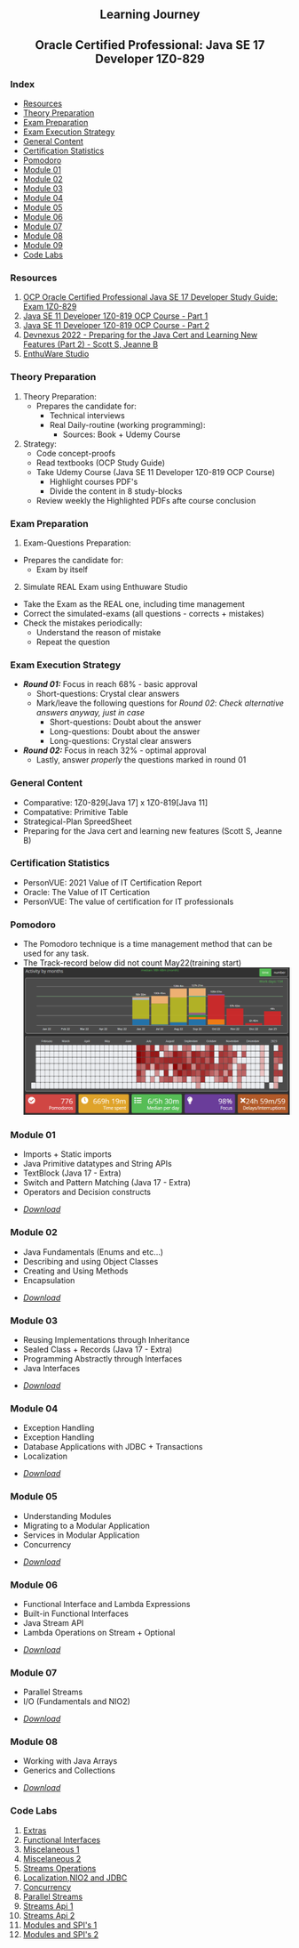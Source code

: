 <h2 align="center">Learning Journey</h2>
<h2 align="center">Oracle Certified Professional: Java SE 17 Developer 1Z0-829</h2>

### Index
* [Resources](#resources)
* [Theory Preparation](#theory-preparation)
* [Exam Preparation](#exam-preparation)
* [Exam Execution Strategy](#exam-execution-strategy)
* [General Content](#general-content)
* [Certification Statistics](#certification-statistics)
* [Pomodoro](#pomodoro)
* [Module 01](#module-01)
* [Module 02](#module-02)
* [Module 03](#Module-03)
* [Module 04](#Module-04)
* [Module 05](#Module-05)
* [Module 06](#Module-06)
* [Module 07](#Module-07)
* [Module 08](#Module-08)
* [Module 09](#Module-09)
* [Code Labs](#code-labs)

### Resources
   1. [OCP Oracle Certified Professional Java SE 17 Developer Study Guide: Exam 1Z0-829](https://www.wiley.com/en-us/OCP+Oracle+Certified+Professional+Java+SE+17+Developer+Study+Guide%3A+Exam+1Z0+829-p-9781119864585)
   2. [Java SE 11 Developer 1Z0-819 OCP Course - Part 1](https://www.udemy.com/course/java-se-11-developer-1z0-819-ocp-course-part-1/)
   3. [Java SE 11 Developer 1Z0-819 OCP Course - Part 2](https://www.udemy.com/course/java-se-11-developer-1z0-819-ocp-course-part-2/)
   4. [Devnexus 2022 - Preparing for the Java Cert and Learning New Features (Part 2) - Scott S, Jeanne B](https://www.youtube.com/watch?v=zq9z_e2pMMI)
   5. [EnthuWare Studio](https://enthuware.com/oca-ocp-java-certification-resources/277-ocp-java-17-certification-preparation)

### Theory Preparation
 1. Theory Preparation:
    * Prepares the candidate for:
      * Technical interviews
      * Real Daily-routine (working programming):
        * Sources: Book + Udemy Course
 2. Strategy:
    * Code concept-proofs
    * Read textbooks (OCP Study Guide)
    * Take Udemy Course (Java SE 11 Developer 1Z0-819 OCP Course)
      * Highlight courses PDF's
      * Divide the content in 8 study-blocks
    * Review weekly the Highlighted PDFs afte course conclusion

### Exam Preparation
1. Exam-Questions Preparation:
  * Prepares the candidate for:
    * Exam by itself
2. Simulate REAL Exam using Enthuware Studio
 * Take the Exam as the REAL one, including time management
 * Correct the simulated-exams (all questions - corrects + mistakes)
 * Check the mistakes periodically:
   * Understand the reason of mistake
   * Repeat the question

### Exam Execution Strategy
* **_Round 01:_** Focus in reach 68% - basic approval
  * Short-questions: Crystal clear answers
  * Mark/leave the following questions for _Round 02_: _Check alternative answers anyway, just in case_
    * Short-questions: Doubt about the answer
    * Long-questions: Doubt about the answer
    * Long-questions: Crystal clear answers
* **_Round 02:_** Focus in reach 32% - optimal approval
    * Lastly, answer _properly_ the questions marked in round 01

### General Content
   * Comparative: 1Z0-829[Java 17] x 1Z0-819[Java 11]
   * Compatative: Primitive Table
   * Strategical-Plan SpreedSheet
   * Preparing for the Java cert and learning new features (Scott S, Jeanne B)

### Certification Statistics
   * PersonVUE: 2021 Value of IT Certification Report
   * Oracle: The Value of IT Certication
   * PersonVUE: The value of certification for IT professionals

### Pomodoro
* The Pomodoro technique is a time management method that can be used for any task.
* The Track-record below did not count May22(training start)
![img_2.png](img_2.png)

### Module 01
   * Imports + Static imports
   * Java Primitive datatypes and String APIs
   * TextBlock (Java 17 - Extra)
   * Switch and Pattern Matching (Java 17 - Extra) 
   * Operators and Decision constructs
+ [*Download*](https://drive.google.com/file/d/1Clp9UXQP7qR36c-pHHJm10GrRc6yhKtb)

### Module 02
   * Java Fundamentals (Enums and etc…)
   * Describing and using Object Classes
   * Creating and Using Methods
   * Encapsulation
+ [*Download*](https://drive.google.com/file/d/1Cm6tuxcpmAUrOJHmygskF1j_oMPwwKcg)

### Module 03
   * Reusing Implementations through Inheritance
   * Sealed Class + Records (Java 17 - Extra)
   * Programming Abstractly through Interfaces
   * Java Interfaces
+ [*Download*](https://drive.google.com/file/d/1Cr-l3amECIBBpwuEG4aj6lFE7EI2Hrtx)

### Module 04
   * Exception Handling
   * Exception Handling
   * Database Applications with JDBC + Transactions
   * Localization
+ [*Download*](https://drive.google.com/file/d/1DLbfTelHb46yHCpzEuhmzAfxH0SPB-if)

### Module 05
   * Understanding Modules
   * Migrating to a Modular Application
   * Services in Modular Application
   * Concurrency
+ [*Download*](https://drive.google.com/file/d/1DDsCL0oxwZR67MUnRX4qyxhUl0SCI3nB)

### Module 06
   * Functional Interface and Lambda Expressions
   * Built-in Functional Interfaces
   * Java Stream API
   * Lambda Operations on Stream + Optional
+ [*Download*](https://drive.google.com/file/d/1CsAVFFA56b0Q4ekwNmkD8INeTaGayJcZ)

### Module 07
   * Parallel Streams
   * I/O (Fundamentals and NIO2)
+ [*Download*](https://drive.google.com/file/d/1DKqHKQBvd3K-c2E_8YH5oqEQsWwxW_S8)

### Module 08
   * Working with Java Arrays
   * Generics and Collections
+ [*Download*](https://drive.google.com/file/d/1D8e6N5KFz5A_1shFUhFFeBsY3avV1Zeq)

### Code Labs
1. [Extras](https://github.com/codegtd/certification-java17-1Z0829-extras)
2. [Functional Interfaces](https://github.com/codegtd/certification-java17-1Z0829-funct-interfaces)
3. [Miscelaneous 1](https://github.com/codegtd/certification-java17-1Z0829-miscelanous)
4. [Miscelaneous 2](https://github.com/codegtd/certification-java17-1Z0829-exam-training)
5. [Streams Operations](https://github.com/codegtd/certification-java17-1Z0829-funct-stream-lambdas-operations)
6. [Localization,NIO2 and JDBC](https://github.com/codegtd/certification-java17-1Z0829-localiz-NIO2-JDBC)
7. [Concurrency](https://github.com/codegtd/certification-java17-1Z0829-funct-concurrency)
8. [Parallel Streams](https://github.com/codegtd/certification-java17-1Z0829-funct-parallel-streams)
9. [Streams Api 1](https://github.com/codegtd/certification-java17-1Z0829-funct-stream-api)
10. [Streams Api 2](https://github.com/codegtd/certification-java17-1Z0829-funct-streams-file)
11. [Modules and SPI's 1](https://github.com/codegtd/certification-java17-1Z0829-modules-spi-v1)
12. [Modules and SPI's 2](https://github.com/codegtd/certification-java17-1Z0829-modules-spi-v2)